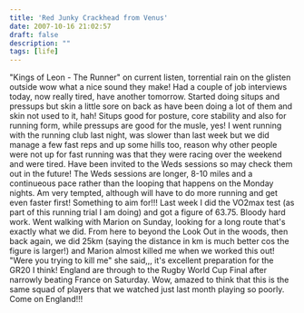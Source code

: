 ```yaml
---
title: 'Red Junky Crackhead from Venus'
date: 2007-10-16 21:02:57
draft: false
description: ""
tags: [life]
---
```


"Kings of Leon - The Runner" on current listen, torrential rain on the glisten outside wow what a nice sound they make! Had a couple of job interviews today, now really tired, have another tomorrow. Started doing situps and pressups but skin a little sore on back as have been doing a lot of them and skin not used to it, hah! Situps good for posture, core stability and also for running form, while pressups are good for the musle, yes! I went running with the running club last night, was slower than last week but we did manage a few fast reps and up some hills too, reason why other people were not up for fast running was that they were racing over the weekend and were tired. Have been invited to the Weds sessions so may check them out in the future! The Weds sessions are longer, 8-10 miles and a continueous pace rather than the looping that happens on the Monday nights. Am very tempted, although will have to do more running and get even faster first! Something to aim for!!! Last week I did the VO2max test (as part of this running trial I am doing) and got a figure of 63.75. Bloody hard work. Went walking with Marion on Sunday, looking for a long route that's exactly what we did. From here to beyond the Look Out in the woods, then back again, we did 25km (saying the distance in km is much better cos the figure is larger!) and Marion almost killed me when we worked this out! "Were you trying to kill me" she said,,, it's excellent preparation for the GR20 I think! England are through to the Rugby World Cup Final after narrowly beating France on Saturday. Wow, amazed to think that this is the same squad of players that we watched just last month playing so poorly. Come on England!!!